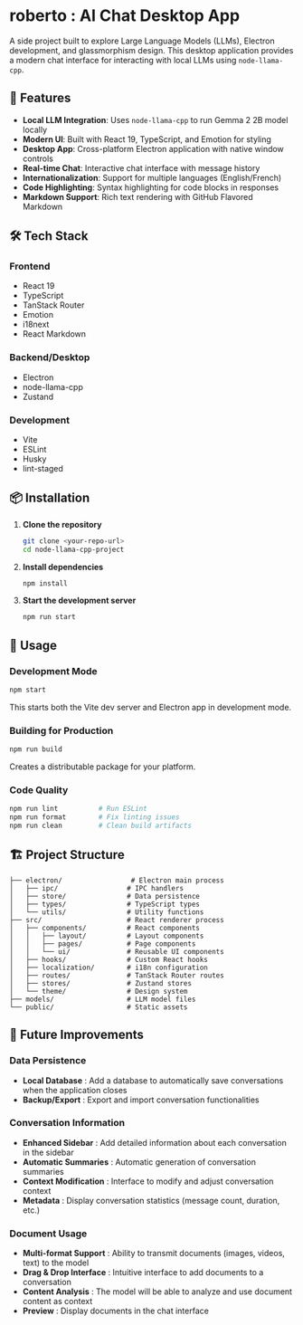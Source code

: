 # roberto : AI Chat Desktop App

A side project built to explore Large Language Models (LLMs), Electron development, and glassmorphism design. This desktop application provides a modern chat interface for interacting with local LLMs using `node-llama-cpp`.

## 🚀 Features

- **Local LLM Integration**: Uses `node-llama-cpp` to run Gemma 2 2B model locally
- **Modern UI**: Built with React 19, TypeScript, and Emotion for styling
- **Desktop App**: Cross-platform Electron application with native window controls
- **Real-time Chat**: Interactive chat interface with message history
- **Internationalization**: Support for multiple languages (English/French)
- **Code Highlighting**: Syntax highlighting for code blocks in responses
- **Markdown Support**: Rich text rendering with GitHub Flavored Markdown

## 🛠️ Tech Stack

### Frontend

- React 19
- TypeScript
- TanStack Router
- Emotion
- i18next
- React Markdown

### Backend/Desktop

- Electron
- node-llama-cpp
- Zustand

### Development

- Vite
- ESLint
- Husky
- lint-staged

## 📦 Installation

1. **Clone the repository**

   ```bash
   git clone <your-repo-url>
   cd node-llama-cpp-project
   ```

2. **Install dependencies**

   ```bash
   npm install
   ```

3. **Start the development server**
   ```bash
   npm run start
   ```

## 🎯 Usage

### Development Mode

```bash
npm start
```

This starts both the Vite dev server and Electron app in development mode.

### Building for Production

```bash
npm run build
```

Creates a distributable package for your platform.

### Code Quality

```bash
npm run lint          # Run ESLint
npm run format        # Fix linting issues
npm run clean         # Clean build artifacts
```

## 🏗️ Project Structure

```
├── electron/                 # Electron main process
│   ├── ipc/                 # IPC handlers
│   ├── store/               # Data persistence
│   ├── types/               # TypeScript types
│   └── utils/               # Utility functions
├── src/                     # React renderer process
│   ├── components/          # React components
│   │   ├── layout/          # Layout components
│   │   ├── pages/           # Page components
│   │   └── ui/              # Reusable UI components
│   ├── hooks/               # Custom React hooks
│   ├── localization/        # i18n configuration
│   ├── routes/              # TanStack Router routes
│   ├── stores/              # Zustand stores
│   └── theme/               # Design system
├── models/                  # LLM model files
└── public/                  # Static assets
```

## 🔮 Future Improvements

### Data Persistence

- **Local Database** : Add a database to automatically save conversations when the application closes
- **Backup/Export** : Export and import conversation functionalities

### Conversation Information

- **Enhanced Sidebar** : Add detailed information about each conversation in the sidebar
- **Automatic Summaries** : Automatic generation of conversation summaries
- **Context Modification** : Interface to modify and adjust conversation context
- **Metadata** : Display conversation statistics (message count, duration, etc.)

### Document Usage

- **Multi-format Support** : Ability to transmit documents (images, videos, text) to the model
- **Drag & Drop Interface** : Intuitive interface to add documents to a conversation
- **Content Analysis** : The model will be able to analyze and use document content as context
- **Preview** : Display documents in the chat interface
